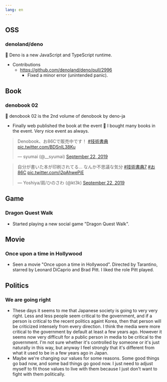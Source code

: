 ```yaml
---
lang: en
---
```


## OSS

### denoland/deno

🦕 Deno is a new JavaScript and TypeScript runtime.

- Contributions
  - https://github.com/denoland/deno/pull/2996
    - Fixed a minor error (unintended panic).

## Book

### denobook 02

🦕 denobook 02 is the 2nd volume of denobook by deno-ja

- Finally web published the book at the event 🎉 I bought many books in the
  event. Very nice event as always.

<blockquote class="twitter-tweet"><p lang="ja" dir="ltr">Denobook、お86Cで販売中です！ <a href="https://twitter.com/hashtag/%E6%8A%80%E8%A1%93%E6%9B%B8%E5%85%B8?src=hash&amp;ref_src=twsrc%5Etfw">#技術書典</a> <a href="https://t.co/BDSnIL38Ku">pic.twitter.com/BDSnIL38Ku</a></p>&mdash; syumai (@__syumai) <a href="https://twitter.com/__syumai/status/1175606851611660289?ref_src=twsrc%5Etfw">September 22, 2019</a></blockquote> <script async src="https://platform.twitter.com/widgets.js" charset="utf-8"></script>

<blockquote class="twitter-tweet"><p lang="ja" dir="ltr">自分が書いた本が印刷されてる... なんか不思議な気分 <a href="https://twitter.com/hashtag/%E6%8A%80%E8%A1%93%E6%9B%B8%E5%85%B87?src=hash&amp;ref_src=twsrc%5Etfw">#技術書典7</a> <a href="https://twitter.com/hashtag/%E3%81%8A86C?src=hash&amp;ref_src=twsrc%5Etfw">#お86C</a> <a href="https://t.co/j2pAhwePiE">pic.twitter.com/j2pAhwePiE</a></p>&mdash; Yoshiya/肩/ひのさわ (@kt3k) <a href="https://twitter.com/kt3k/status/1175642917907484672?ref_src=twsrc%5Etfw">September 22, 2019</a></blockquote> <script async src="https://platform.twitter.com/widgets.js" charset="utf-8"></script>

## Game

### Dragon Quest Walk

- Started playing a new social game "Dragon Quest Walk".

## Movie

### Once upon a time in Hollywood

- Seen a movie "Once upon a time in Hollywood". Directed by Tarantino, starred
  by Leonard DiCaprio and Brad Pitt. I liked the role Pitt played.

## Politics

### We are going right

- These days it seems to me that Japanese society is going to very very right.
  Less and less people seem critical to the government, and if a person is
  critical to the recent politics againt Korea, then that person will be
  criticized intensely from every direction. I think the media were more
  critical to the government by default at least a few years ago. However it
  seems now very difficult for a public person in media to be critical to the
  government. I'm not sure whether it's controlled by someone or it's just
  naturally in this way, but anyway I feel strongly that it's different from
  what it used to be in a few years ago in Japan.
- Maybe we're changing our values for some reasons. Some good things go bad now,
  and some bad things go good now. I just need to adjust myself to fit those
  values to live with them because I just don't want to fight with them
  politically.
